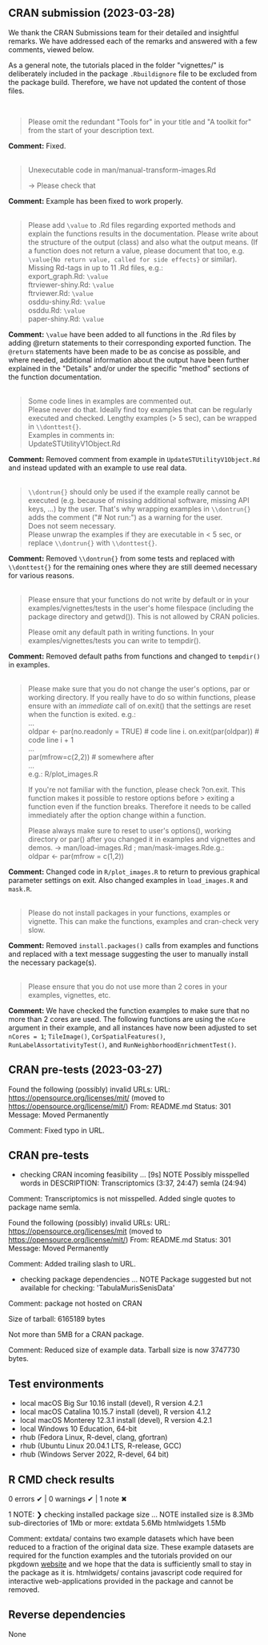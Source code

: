 ## CRAN submission (2023-03-28)

We thank the CRAN Submissions team for their detailed and insightful remarks. We have addressed each of the remarks and answered with a few comments, viewed below.

As a general note, the tutorials placed in the folder "vignettes/" is deliberately included in the package `.Rbuildignore` file to be excluded from the package build. Therefore, we have not updated the content of those files.

<br>

> Please omit the redundant "Tools for" in your title and "A toolkit for" from the start of your description text.

__Comment:__ Fixed.
<br><br>

> Unexecutable code in man/manual-transform-images.Rd  
> 
> -> Please check that

__Comment:__ Example has been fixed to work properly.
<br><br>

> Please add `\value` to .Rd files regarding exported methods and explain the functions results in the documentation. Please write about the structure of the output (class) and also what the output means. (If a function does not return a value, please document that too, e.g. `\value{No return value, called for side effects}` or similar). 
Missing Rd-tags in up to 11 .Rd files, e.g.:  
> export_graph.Rd: `\value`  
> ftrviewer-shiny.Rd: `\value`  
> ftrviewer.Rd: `\value`  
> osddu-shiny.Rd: `\value`  
> osddu.Rd: `\value`  
> paper-shiny.Rd: `\value`  

__Comment:__ `\value` have been added to all functions in the .Rd files by adding @return statements to their corresponding exported function. The `@return` statements have been made to be as concise as possible, and where needed, additional information about the output have been further explained in the "Details" and/or under the specific "method" sections of the function documentation.
<br><br>

> Some code lines in examples are commented out.  
> Please never do that. Ideally find toy examples that can be regularly executed and checked. Lengthy examples (> 5 sec), can be wrapped in `\\donttest{}`.  
> Examples in comments in:  
> UpdateSTUtilityV1Object.Rd  

__Comment:__ Removed comment from example in `UpdateSTUtilityV1Object.Rd` and instead updated with an example to use real data.
<br><br>

> `\\dontrun{}` should only be used if the example really cannot be executed (e.g. because of missing additional software, missing API keys, ...) by the user. That's why wrapping examples in `\\dontrun{}` adds the comment ("# Not run:") as a warning for the user.  
> Does not seem necessary.  
> Please unwrap the examples if they are executable in < 5 sec, or replace `\\dontrun{}` with `\\donttest{}`.  

__Comment:__ Removed `\\dontrun{}` from some tests and replaced with `\\donttest{}` for the remaining ones where they are still deemed necessary for various reasons.
<br><br>

> Please ensure that your functions do not write by default or in your examples/vignettes/tests in the user's home filespace (including the package directory and getwd()). This is not allowed by CRAN policies.  
>
> Please omit any default path in writing functions. In your examples/vignettes/tests you can write to tempdir().  

__Comment:__ Removed default paths from functions and changed to `tempdir()` in examples.
<br><br>

> Please make sure that you do not change the user's options, par or working directory. If you really have to do so within functions, please ensure with an *immediate* call of on.exit() that the settings are reset when the function is exited. e.g.:  
> ...  
> oldpar <- par(no.readonly = TRUE)  # code line i. 
> on.exit(par(oldpar))  # code line i + 1  
> ...  
> par(mfrow=c(2,2))  # somewhere after  
> ...  
> e.g.: R/plot_images.R  
>
> If you're not familiar with the function, please check ?on.exit. This function makes it possible to restore options before > exiting a function even if the function breaks. Therefore it needs to be called immediately after the option change within a function.  
> 
> Please always make sure to reset to user's options(), working directory or par() after you changed it in examples and vignettes and demos. -> man/load-images.Rd ; man/mask-images.Rde.g.:  
> oldpar <- par(mfrow = c(1,2))

__Comment:__ Changed code in `R/plot_images.R` to return to previous graphical parameter settings on exit. Also changed examples in `load_images.R` and `mask.R`.
<br><br>

> Please do not install packages in your functions, examples or vignette. This can make the functions, examples and cran-check very slow.

__Comment:__ Removed `install.packages()` calls from examples and functions and replaced with a text message suggesting the user to manually install the necessary package(s).
<br><br>

> Please ensure that you do not use more than 2 cores in your examples, vignettes, etc.

__Comment:__ We have checked the function examples to make sure that no more than 2 cores are used. The following functions are using the `nCore` argument in their example, and all instances have now been adjusted to set `nCores = 1`; `TileImage()`, `CorSpatialFeatures()`, `RunLabelAssortativityTest()`, and `RunNeighborhoodEnrichmentTest()`.  


## CRAN pre-tests (2023-03-27)

Found the following (possibly) invalid URLs:
  URL: https://opensource.org/licenses/mit/ (moved to https://opensource.org/license/mit/)
    From: README.md
    Status: 301
    Message: Moved Permanently
    
Comment: Fixed typo in URL.

## CRAN pre-tests

* checking CRAN incoming feasibility ... [9s] NOTE
Possibly misspelled words in DESCRIPTION:
  Transcriptomics (3:37, 24:47)
  semla (24:94)
  
Comment: Transcriptomics is not misspelled. Added single quotes to package name semla.

Found the following (possibly) invalid URLs:
  URL: https://opensource.org/licenses/mit (moved to https://opensource.org/license/mit/)
    From: README.md
    Status: 301
    Message: Moved Permanently
    
Comment: Added trailing slash to URL.

* checking package dependencies ... NOTE
Package suggested but not available for checking: 'TabulaMurisSenisData'

Comment: package not hosted on CRAN

Size of tarball: 6165189 bytes

Not more than 5MB for a CRAN package.

Comment: Reduced size of example data. Tarball size is now 3747730 bytes.


## Test environments

* local macOS Big Sur 10.16 install (devel), R version 4.2.1
* local macOS Catalina 10.15.7 install (devel), R version 4.1.2
* local macOS Monterey 12.3.1 install (devel), R version 4.2.1
* local Windows 10 Education, 64-bit
* rhub (Fedora Linux, R-devel, clang, gfortran)
* rhub (Ubuntu Linux 20.04.1 LTS, R-release, GCC)
* rhub (Windows Server 2022, R-devel, 64 bit)

## R CMD check results

0 errors ✔ | 0 warnings ✔ | 1 note ✖

1 NOTE:
❯ checking installed package size ... NOTE
    installed size is  8.3Mb
    sub-directories of 1Mb or more:
      extdata       5.6Mb
      htmlwidgets   1.5Mb

Comment: 
extdata/ contains two example datasets which have been reduced to a fraction of the 
original data size. These example datasets are required for the function examples and 
the tutorials provided on our pkgdown [website](https://github.com/ludvigla/semla) and
we hope that the data is sufficiently small to stay in the package as it is.
htmlwidgets/ contains javascript code required for interactive web-applications provided 
in the package and cannot be removed.

## Reverse dependencies

None
